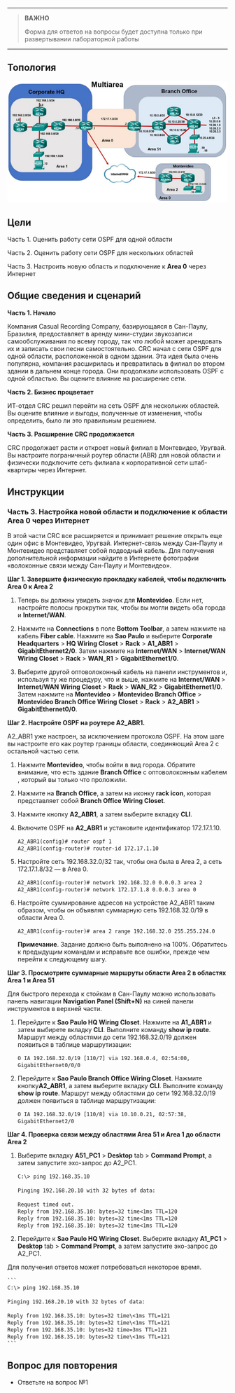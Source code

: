 
---

> **ВАЖНО**
> 
> Форма для ответов на вопросы будет доступна только при развертывании лабораторной работы 

---

## Топология

![](./assets/topology.png)

## Цели

Часть 1. Оценить работу сети OSPF для одной области

Часть 2. Оценить работу сети OSPF для нескольких областей

Часть 3. Настроить новую область и подключение к **Area 0** через Интернет

## Общие сведения и сценарий

**Часть 1. Начало**

Компания Casual Recording Company, базирующаяся в Сан-Паулу, Бразилия, предоставляет в аренду мини-студии звукозаписи самообслуживания по всему городу, так что любой может арендовать их и записать свои песни самостоятельно. CRC начал с сети OSPF для одной области, расположенной в одном здании. Эта идея была очень популярна, компания расширилась и превратилась в филиал во втором здании в дальнем конце города. Они продолжали использовать OSPF с одной областью. Вы оцените влияние на расширение сети.

**Часть 2. Бизнес процветает**

ИТ-отдел CRC решил перейти на сеть OSPF для нескольких областей. Вы оцените влияние и выгоды, полученные от изменения, чтобы определить, было ли это правильным решением.

**Часть 3. Расширение CRC продолжается**

CRC продолжает расти и откроет новый филиал в Монтевидео, Уругвай. Вы настроите пограничный роутер области (ABR) для новой области и физически подключите сеть филиала к корпоративной сети штаб-квартиры через Интернет.

## Инструкции

### Часть 3. Настройка новой области и подключение к области **Area 0** через Интернет

В этой части CRC все расширяется и принимает решение открыть еще один офис в Монтевидео, Уругвай. Интернет-связь между Сан-Паулу и Монтевидео представляет собой подводный кабель. Для получения дополнительной информации найдите в Интернете фотографии «волоконные связи между Сан-Паулу и Монтевидео».

**Шаг 1. Завершите физическую прокладку кабелей, чтобы подключить Area 0 к Area 2**

1. Теперь вы должны увидеть значок для **Montevideo**. Если нет, настройте полосы прокрутки так, чтобы вы могли видеть оба города и **Internet/WAN**.

2. Нажмите на **Connections** в поле **Bottom Toolbar**, а затем нажмите на кабель **Fiber cable**. Нажмите на **Sao Paulo** и выберите **Corporate Headquarters** \> **HQ Wiring Closet** \> **Rack** \> **A1_ABR1** \> **GigabitEthernet2/0**. Затем нажмите на **Internet/WAN** \> **Internet/WAN Wiring Closet** \> **Rack** \> **WAN_R1** \> **GigabitEthernet1/0**.

3. Выберите другой оптоволоконный кабель на панели инструментов и, используя ту же процедуру, что и выше, нажмите на **Internet/WAN** \> **Internet/WAN Wiring Closet** \> **Rack** \> **WAN_R2** \> **GigabitEthernet1/0**. Затем нажмите на **Montevideo** \> **Montevideo Branch Office** \> **Montevideo Branch Office Wiring Closet** \> **Rack** \> **A2_ABR1** \> **GigabitEthernet0/0**.

**Шаг 2. Настройте OSPF на роутере A2_ABR1.**

A2_ABR1 уже настроен, за исключением протокола OSPF. На этом шаге вы настроите его как роутер границы области, соединяющий Area 2 с остальной частью сети.

1. Нажмите **Montevideo**, чтобы войти в вид города. Обратите внимание, что есть здание **Branch Office** с оптоволоконным кабелем , который вы только что проложили.

2. Нажмите на **Branch Office**, а затем на иконку **rack icon**, которая представляет собой **Branch Office Wiring Closet**.

3. Нажмите кнопку **A2_ABR1**, а затем выберите вкладку **CLI**.

4. Включите OSPF на  **A2_ABR1** и установите идентификатор 172.17.1.10.

    ```
    A2_ABR1(config)# router ospf 1
    A2_ABR1(config-router)# router-id 172.17.1.10
    ```

5. Настройте сеть 192.168.32.0/32 так, чтобы она была в Area 2, а сеть 172.17.1.8/32 — в Area 0.

    ```
    A2_ABR1(config-router)# network 192.168.32.0 0.0.0.3 area 2
    A2_ABR1(config-router)# network 172.17.1.8 0.0.0.3 area 0
    ```

6. Настройте суммирование адресов на устройстве A2_ABR1 таким образом, чтобы он объявлял суммарную сеть 192.168.32.0/19 в области Area 0.

    ```
    A2_ABR1(config-router)# area 2 range 192.168.32.0 255.255.224.0
    ```

    **Примечание**. Задание должно быть выполнено на 100%. Обратитесь к предыдущим командам и исправьте все ошибки, прежде чем перейти к следующему шагу.

**Шаг 3. Просмотрите суммарные маршруты области Area 2 в областях Area 1 и Area 51**

Для быстрого перехода к стойкам в Сан-Паулу можно использовать панель навигации **Navigation Panel (Shift+N)** на синей панели инструментов в верхней части.

1.  Перейдите к **Sao Paulo HQ Wiring Closet**. Нажмите на **A1_ABR1** и затем выбирете вкладку **CLI**. Выполните команду **show ip route**. Маршрут между областями до сети 192.168.32.0/19 должен появиться в таблице маршрутизации:

    ```
    O IA 192.168.32.0/19 [110/7] via 192.168.0.4, 02:54:00, GigabitEthernet0/0/0
    ```

2.  Перейдите к **Sao Paulo Branch Office Wiring Closet**. Нажмите кнопку**A2_ABR1**, а затем выберите вкладку **CLI**. Выполните команду **show ip route**. Маршрут между областями до сети 192.168.32.0/19 должен появиться в таблице маршрутизации:

    ```
    O IA 192.168.32.0/19 [110/8] via 10.10.0.21, 02:57:38, GigabitEthernet2/0
    ```

**Шаг 4. Проверка связи между областями Area 51 и Area 1 до области Area 2**

1.  Выберите вкладку **A51_PC1** \> **Desktop** tab \> **Command Prompt**, а затем запустите эхо-запрос до A2_PC1.

    ```
    C:\> ping 192.168.35.10

    Pinging 192.168.20.10 with 32 bytes of data:

    Request timed out.
    Reply from 192.168.35.10: bytes=32 time<1ms TTL=120
    Reply from 192.168.35.10: bytes=32 time<1ms TTL=120
    Reply from 192.168.35.10: bytes=32 time<1ms TTL=120
    ```

2.  Перейдите к **Sao Paulo HQ Wiring Closet**. Выберите вкладку **A1_PC1** \> **Desktop** tab \> **Command Prompt**, а затем запустите эхо-запрос до A2_PC1.

Для получения ответов может потребоваться некоторое время.

    ```
    C:\> ping 192.168.35.10

    Pinging 192.168.20.10 with 32 bytes of data:

    Reply from 192.168.35.10: bytes=32 time\<1ms TTL=121
    Reply from 192.168.35.10: bytes=32 time\<1ms TTL=121
    Reply from 192.168.35.10: bytes=32 time=3ms TTL=121
    Reply from 192.168.35.10: bytes=32 time\<1ms TTL=121
    ```

## Вопрос для повторения

- Ответьте на вопрос №1

<!-- [Скачать файл Packet Tracer для локального запуска](./assets/2.7.3.3-lab.pka) -->
